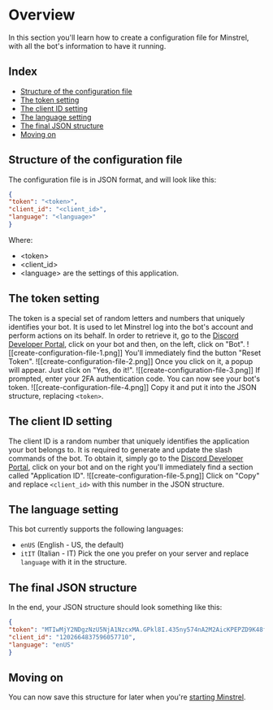 # Overview
In this section you'll learn how to create a configuration file for Minstrel, with all the bot's information to have it running.
## Index
- [Structure of the configuration file](TODO)
- [The token setting](TODO)
- [The client ID setting](TODO)
- [The language setting](TODO)
- [The final JSON structure](TODO)
- [Moving on](TODO)
## Structure of the configuration file
The configuration file is in JSON format, and will look like this:
```json
{
"token": "<token>",
"client_id": "<client_id>",
"language": "<language>"
}
```
Where:
- \<token\>
- \<client_id\>
- \<language\>
are the settings of this application.
## The token setting
The token is a special set of random letters and numbers that uniquely identifies your bot. It is used to let Minstrel log into the bot's account and perform actions on its behalf.
In order to retrieve it, go to the [Discord Developer Portal](https://discord.com/developers/applications), click on your bot and then, on the left, click on "Bot".
![[create-configuration-file-1.png]]
You'll immediately find the button "Reset Token".
![[create-configuration-file-2.png]]
Once you click on it, a popup will appear. Just click on "Yes, do it!".
![[create-configuration-file-3.png]]
If prompted, enter your 2FA authentication code. You can now see your bot's token.
![[create-configuration-file-4.png]]
Copy it and put it into the JSON structure, replacing `<token>`.
## The client ID setting
The client ID is a random number that uniquely identifies the application your bot belongs to. It is required to generate and update the slash commands of the bot.
To obtain it, simply go to the [Discord Developer Portal](https://discord.com/developers/applications), click on your bot and on the right you'll immediately find a section called "Application ID".
![[create-configuration-file-5.png]]
Click on "Copy" and replace `<client_id>` with this number in the JSON structure.
## The language setting
This bot currently supports the following languages:
- `enUS` (English - US, the default)
- `itIT` (Italian - IT)
Pick the one you prefer on your server and replace `language` with it in the structure.
## The final JSON structure
In the end, your JSON structure should look something like this:
```json
{
"token": "MTIwMjY2NDgzNzU5NjA1NzcxMA.GPkl8I.435ny574nA2M2AicKPEPZD9K48f8nMxBxYyKRE",
"client_id": "1202664837596057710",
"language": "enUS"
}
```
## Moving on
You can now save this structure for later when you're [starting Minstrel](TODO).